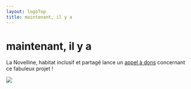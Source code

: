 ```yaml
---
layout: logoTop
title: maintenant, il y a
---
```

<h1>maintenant, il y a</h1>
<p class="intro-text">La Novelline, habitat inclusif et partagé lance un <a href="https://la-novelline.fr/wp-content/themes/BLANK-Theme/docs/amis-novelline-bulletin-soutien-adhesion.pdf" target="_blank">appel à dons</a>
concernant ce fabuleux projet !</p>

<div class="center-max600-block">
    <a href="Nouvelline-appel-dons2023.pdf" target="_blank"><img src="https://res.cloudinary.com/dnxcesebo/image/upload/q_auto,f_auto/v1673632549/novelline-appel-a-dons_mzmi1y.png"></a>
    </div>